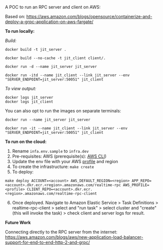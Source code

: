 A POC to run an RPC server and client on AWS:

Based on: https://aws.amazon.com/blogs/opensource/containerize-and-deploy-a-grpc-application-on-aws-fargate/

**To run locally:**

*Build:*

`docker build -t jit_server .`

`docker build --no-cache -t jit_client client/.`

`docker run -d --name jit_server jit_server`

`docker run -itd --name jit_client --link jit_server --env "SERVER_ENDPOINT=jit_server:50051" jit_client`


 *To view output:*
 ```
 docker logs jit_server
 docker logs jit_client
 ```

 You can also opt to run the images on separate terminals:

 `docker run --name jit_server jit_server`
 
 `docker run -it --name jit_client --link jit_server --env "SERVER_ENDPOINT=jit_server:50051" jit_client`

 **To run on the cloud:**

 1. Rename `infa.env.sample` to `infra.dev`
 2. Pre-requisites: AWS (prerequisite(s): [AWS CLI](https://docs.aws.amazon.com/cli/latest/userguide/getting-started-install.html))
 3. Update the env file with your AWS [profile](https://docs.aws.amazon.com/cli/latest/userguide/cli-configure-files.html#cli-configure-files-methods) and region
 4. To create the infrastructure: `make create`
 5. To deploy:

 ```
 make deploy ACCOUNT=<account> AWS_DEFAULT_REGION=<region> APP_REPO=<account>.dkr.ecr.<region>.amazonaws.com/realtime-rpc AWS_PROFILE=<profile> CLIENT_REPO=<account>.dkr.ecr.<region>.amazonaws.com/realtime-rpc-client
 ```

 6. Once deployed. Navigate to Amazon Elastic Service > Task Definitions > realtime-rpc-client > select and "run task" > select cluster and "create" (this will invoke the task) > check client and server logs for result.


 **Future Work**

 Connecting directly to the RPC server from the internet: https://aws.amazon.com/blogs/aws/new-application-load-balancer-support-for-end-to-end-http-2-and-grpc/